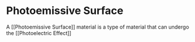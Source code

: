 # Photoemissive Surface
A [[Photoemissive Surface]] material is a type of material that can undergo the [[Photoelectric Effect]]